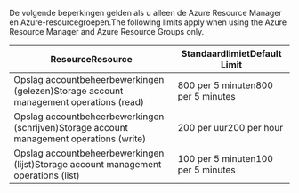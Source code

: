 <span data-ttu-id="7dda0-101">De volgende beperkingen gelden als u alleen de Azure Resource Manager en Azure-resourcegroepen.</span><span class="sxs-lookup"><span data-stu-id="7dda0-101">The following limits apply when using the Azure Resource Manager and Azure Resource Groups only.</span></span>

| <span data-ttu-id="7dda0-102">Resource</span><span class="sxs-lookup"><span data-stu-id="7dda0-102">Resource</span></span> | <span data-ttu-id="7dda0-103">Standaardlimiet</span><span class="sxs-lookup"><span data-stu-id="7dda0-103">Default Limit</span></span> |
| --- | --- |
| <span data-ttu-id="7dda0-104">Opslag accountbeheerbewerkingen (gelezen)</span><span class="sxs-lookup"><span data-stu-id="7dda0-104">Storage account management operations (read)</span></span> |<span data-ttu-id="7dda0-105">800 per 5 minuten</span><span class="sxs-lookup"><span data-stu-id="7dda0-105">800 per 5 minutes</span></span> |
| <span data-ttu-id="7dda0-106">Opslag accountbeheerbewerkingen (schrijven)</span><span class="sxs-lookup"><span data-stu-id="7dda0-106">Storage account management operations (write)</span></span> |<span data-ttu-id="7dda0-107">200 per uur</span><span class="sxs-lookup"><span data-stu-id="7dda0-107">200 per hour</span></span> |
| <span data-ttu-id="7dda0-108">Opslag accountbeheerbewerkingen (lijst)</span><span class="sxs-lookup"><span data-stu-id="7dda0-108">Storage account management operations (list)</span></span> |<span data-ttu-id="7dda0-109">100 per 5 minuten</span><span class="sxs-lookup"><span data-stu-id="7dda0-109">100 per 5 minutes</span></span> |

